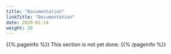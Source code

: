 ```yaml
---
title: "Documentation"
linkTitle: "Documentation"
date: 2020-01-14
weight: 20
---
```


{{% pageinfo %}}
This section is not yet done.
{{% /pageinfo %}}
